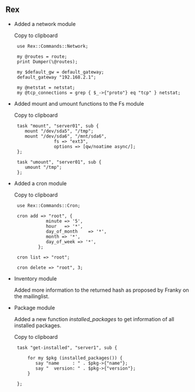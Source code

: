Rex
---

-   Added a network module

    Copy to clipboard

         use Rex::Commands::Network;
            
         my @routes = route;
         print Dumper(\@routes);
            
         my $default_gw = default_gateway;
         default_gateway "192.168.2.1";
             
         my @netstat = netstat;
         my @tcp_connections = grep { $_->{"proto"} eq "tcp" } netstat;

-   Added mount and umount functions to the Fs module

    Copy to clipboard

         task "mount", "server01", sub {
            mount "/dev/sda5", "/tmp";
            mount "/dev/sda6", "/mnt/sda6",
                       fs => "ext3",
                       options => [qw/noatime async/];
         };

         task "umount", "server01", sub {
            umount "/tmp";
         };

-   Added a cron module

    Copy to clipboard

         use Rex::Commands::Cron;
             
         cron add => "root", {
                    minute => '5',
                    hour   => '*',
                    day_of_month    => '*',
                    month => '*',
                    day_of_week => '*',
                 };
                   
         cron list => "root";
              
         cron delete => "root", 3;

-   Inventory module

    Added more information to the returned hash as proposed by Franky on the mailinglist.

-   Package module

    Added a new function *installed\_packages* to get information of all installed packages.

    Copy to clipboard

         task "get-installed", "server1", sub {
            
             for my $pkg (installed_packages()) {
                say "name     : " . $pkg->{"name"};
                say "  version: " . $pkg->{"version"};
             }
             
         };


